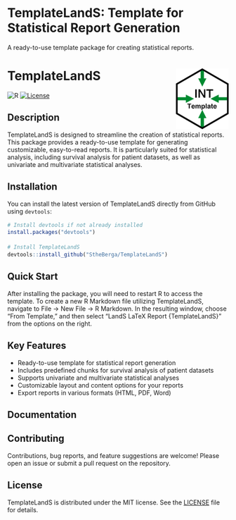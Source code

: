 
<!-- README.md is generated from README.Rmd. Please edit that file -->

# TemplateLandS: Template for Statistical Report Generation

A ready-to-use template package for creating statistical reports.

# TemplateLandS <a href="https://stheberga.github.io/TemplateLandS/"><img src="man/figures/logo.png" align="right" height="138" alt="TemplateLandS website" /></a>

![R](https://img.shields.io/badge/r-%23276DC3.svg?style=for-the-badge&logo=r&logoColor=white)
[![License](https://img.shields.io/badge/license-MIT-blue.svg)](LICENSE)

## Description

TemplateLandS is designed to streamline the creation of statistical
reports. This package provides a ready-to-use template for generating
customizable, easy-to-read reports. It is particularly suited for
statistical analysis, including survival analysis for patient datasets,
as well as univariate and multivariate statistical analyses.

## Installation

You can install the latest version of TemplateLandS directly from GitHub
using `devtools`:

``` r
# Install devtools if not already installed
install.packages("devtools")

# Install TemplateLandS
devtools::install_github("StheBerga/TemplateLandS")
```

## Quick Start

After installing the package, you will need to restart R to access the
template. To create a new R Markdown file utilizing TemplateLandS,
navigate to File -\> New File -\> R Markdown. In the resulting window,
choose “From Template,” and then select “LandS LaTeX Report
{TemplateLandS}” from the options on the right.

## Key Features

- Ready-to-use template for statistical report generation
- Includes predefined chunks for survival analysis of patient datasets
- Supports univariate and multivariate statistical analyses
- Customizable layout and content options for your reports
- Export reports in various formats (HTML, PDF, Word)

## Documentation

<!-- For detailed documentation and tutorials, visit the [Wiki](https://github.com/StheBerga/TemplateLandS/wiki). -->

## Contributing

Contributions, bug reports, and feature suggestions are welcome! Please
open an issue or submit a pull request on the repository.

## License

TemplateLandS is distributed under the MIT license. See the
[LICENSE](https://github.com/StheBerga/TemplateLandS/blob/2e6647104c4bea7e46f28684bd4faf8f96ac06a7/LICENSE)
file for details.
